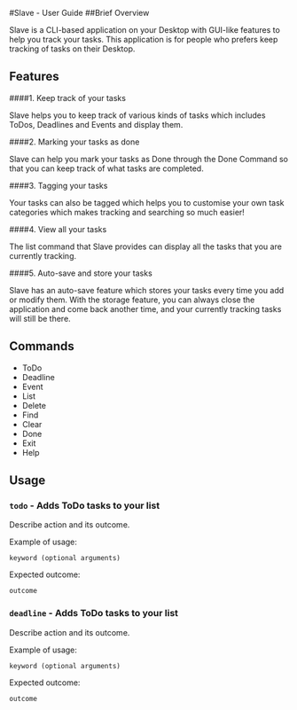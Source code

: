 #Slave - User Guide
##Brief Overview

Slave is a CLI-based application on your Desktop with GUI-like features to help you track your tasks. This application is for people who prefers keep tracking of tasks on their Desktop.
## Features

####1. Keep track of your tasks

Slave helps you to keep track of various kinds of tasks which includes ToDos, Deadlines and Events and display them.

####2. Marking your tasks as done

Slave can help you mark your tasks as Done through the Done Command so that you can keep track of what tasks are completed.

####3. Tagging your tasks

Your tasks can also be tagged which helps you to customise your own task categories which makes tracking and searching so much easier!

####4. View all your tasks

The list command that Slave provides can display all the tasks that you are currently tracking.

####5. Auto-save and store your tasks

Slave has an auto-save feature which stores your tasks every time you add or modify them. With the storage feature, you can always close the application and come back another time, and your currently tracking tasks will still be there.

## Commands
* ToDo
* Deadline
* Event
* List
* Delete
* Find
* Clear
* Done
* Exit
* Help

## Usage

### `todo` - Adds ToDo tasks to your list

Describe action and its outcome.

Example of usage:

`keyword (optional arguments)`

Expected outcome:

`outcome`

### `deadline` - Adds ToDo tasks to your list

Describe action and its outcome.

Example of usage:

`keyword (optional arguments)`

Expected outcome:

`outcome`